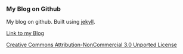 ### My Blog on Github

My blog on github. Built using [jekyll](http://jekyllrb.com). 

[Link to my Blog](http://swaroopsm.github.com)

[Creative Commons Attribution-NonCommercial 3.0 Unported License](http://creativecommons.org/licenses/by-nc/3.0/deed.en_US)
